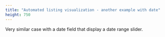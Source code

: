 ```yaml
---
title: "Automated listing visualization - another example with date"
height: 750
---
```


Very similar case with a date field that display a date range slider.
